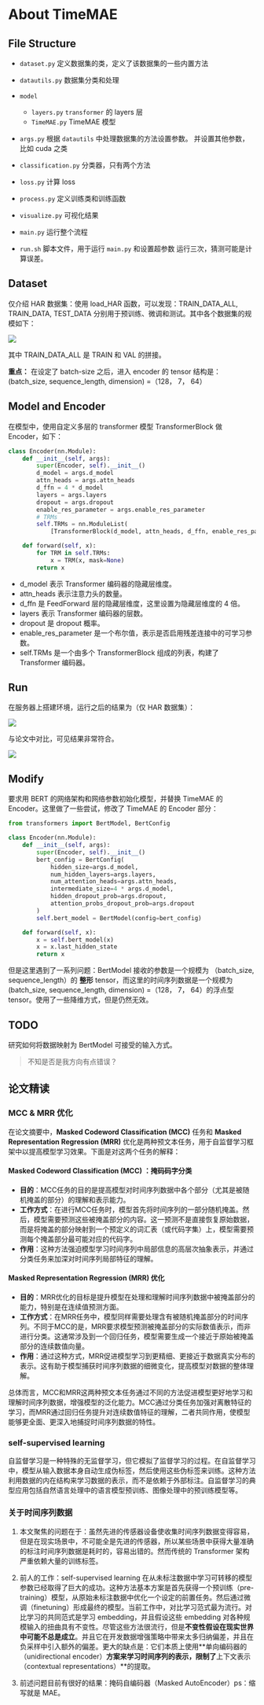 # About TimeMAE

## File Structure

- `dataset.py`
  定义数据集的类，定义了该数据集的一些内置方法

- `datautils.py`
  数据集分类和处理

- `model`
  - `layers.py`
    `transformer` 的 layers 层
  - `TimeMAE.py`
    TimeMAE 模型

- `args.py`
  根据 `datautils` 中处理数据集的方法设置参数。
  并设置其他参数，比如 cuda 之类

- `classification.py`
  分类器，只有两个方法

- `loss.py`
  计算 loss

- `process.py`
  定义训练类和训练函数

- `visualize.py`
  可视化结果

- `main.py`
  运行整个流程

- `run.sh`
  脚本文件，用于运行 `main.py` 和设置超参数
  运行三次，猜测可能是计算误差。

## Dataset
仅介绍 HAR 数据集：使用 load_HAR 函数，可以发现：TRAIN_DATA_ALL, TRAIN_DATA, TEST_DATA 分别用于预训练、微调和测试。其中各个数据集的规模如下：

![](assets/1.png)

其中 TRAIN_DATA_ALL 是 TRAIN 和 VAL 的拼接。

**重点：**
在设定了 batch-size 之后，进入 encoder 的 tensor 结构是：(batch_size, sequence_length, dimension) =（128， 7， 64）


## Model and Encoder

在模型中，使用自定义多层的 transformer 模型 TransformerBlock 做 Encoder，如下：
```python
class Encoder(nn.Module):
    def __init__(self, args):
        super(Encoder, self).__init__()
        d_model = args.d_model
        attn_heads = args.attn_heads
        d_ffn = 4 * d_model
        layers = args.layers
        dropout = args.dropout
        enable_res_parameter = args.enable_res_parameter
        # TRMs
        self.TRMs = nn.ModuleList(
            [TransformerBlock(d_model, attn_heads, d_ffn, enable_res_parameter, dropout) for i in range(layers)])

    def forward(self, x):
        for TRM in self.TRMs:
            x = TRM(x, mask=None)
        return x
```

- d_model 表示 Transformer 编码器的隐藏层维度。
- attn_heads 表示注意力头的数量。
- d_ffn 是 FeedForward 层的隐藏层维度，这里设置为隐藏层维度的 4 倍。
- layers 表示 Transformer 编码器的层数。
- dropout 是 dropout 概率。
- enable_res_parameter 是一个布尔值，表示是否启用残差连接中的可学习参数。
- self.TRMs 是一个由多个 TransformerBlock 组成的列表，构建了 Transformer 编码器。

## Run
在服务器上搭建环境，运行之后的结果为（仅 HAR 数据集）：

![](assets/2.png)

与论文中对比，可见结果非常符合。

![](assets/3.png)

## Modify

要求用 BERT 的网络架构和网络参数初始化模型，并替换 TimeMAE 的Encoder。这里做了一些尝试，修改了 TimeMAE 的 Encoder 部分：

```python
from transformers import BertModel, BertConfig

class Encoder(nn.Module):
    def __init__(self, args):
        super(Encoder, self).__init__()
        bert_config = BertConfig(
            hidden_size=args.d_model,
            num_hidden_layers=args.layers,
            num_attention_heads=args.attn_heads,
            intermediate_size=4 * args.d_model,
            hidden_dropout_prob=args.dropout,
            attention_probs_dropout_prob=args.dropout
        )
        self.bert_model = BertModel(config=bert_config)

    def forward(self, x):
        x = self.bert_model(x)
        x = x.last_hidden_state
        return x
```

但是这里遇到了一系列问题：BertModel 接收的参数是一个规模为 （batch_size, sequence_length）的 **整形** tensor，而这里的时间序列数据是一个规模为 (batch_size, sequence_length, dimension) =（128， 7， 64）的浮点型 tensor。使用了一些降维方式，但是仍然无效。

## TODO

研究如何将数据映射为 BertModel 可接受的输入方式。

> 不知是否是我方向有点错误？


## 论文精读

### MCC & MRR 优化
在论文摘要中，**Masked Codeword Classification (MCC)** 任务和 **Masked Representation Regression (MRR)** 优化是两种预文本任务，用于自监督学习框架中以提高模型学习效果。下面是对这两个任务的解释：

#### Masked Codeword Classification (MCC) ：掩码码字分类

- **目的**：MCC任务的目的是提高模型对时间序列数据中各个部分（尤其是被随机掩盖的部分）的理解和表示能力。
- **工作方式**：在进行MCC任务时，模型首先将时间序列的一部分随机掩盖。然后，模型需要预测这些被掩盖部分的内容。这一预测不是直接恢复原始数据，而是将掩盖的部分映射到一个预定义的词汇表（或代码字集）上，模型需要预测每个掩盖部分最可能对应的代码字。
- **作用**：这种方法强迫模型学习时间序列中局部信息的高层次抽象表示，并通过分类任务来加深对时间序列局部特征的理解。

#### Masked Representation Regression (MRR) 优化

- **目的**：MRR优化的目标是提升模型在处理和理解时间序列数据中被掩盖部分的能力，特别是在连续值预测方面。
- **工作方式**：在MRR任务中，模型同样需要处理含有被随机掩盖部分的时间序列。不同于MCC的是，MRR要求模型预测被掩盖部分的实际数值表示，而非进行分类。这通常涉及到一个回归任务，模型需要生成一个接近于原始被掩盖部分的连续数值向量。
- **作用**：通过这种方式，MRR促进模型学习到更精细、更接近于数据真实分布的表示。这有助于模型捕获时间序列数据的细微变化，提高模型对数据的整体理解。

总体而言，MCC和MRR这两种预文本任务通过不同的方法促进模型更好地学习和理解时间序列数据，增强模型的泛化能力。MCC通过分类任务加强对离散特征的学习，而MRR通过回归任务提升对连续数值特征的理解，二者共同作用，使模型能够更全面、更深入地捕捉时间序列数据的特性。

### self-supervised learning

自监督学习是一种特殊的无监督学习，但它模拟了监督学习的过程。在自监督学习中，模型从输入数据本身自动生成伪标签，然后使用这些伪标签来训练。这种方法利用数据的内在结构来学习数据的表示，而不是依赖于外部标注。自监督学习的典型应用包括自然语言处理中的语言模型预训练、图像处理中的预训练模型等。

### 关于时间序列数据

1. 本文聚焦的问题在于：虽然先进的传感器设备使收集时间序列数据变得容易，但是在现实场景中，不可能全是先进的传感器，所以某些场景中获得大量准确的标注时间序列数据是耗时的，容易出错的。然而传统的 Transformer 架构严重依赖大量的训练标签。

2. 前人的工作：self-supervised learning 在从未标注数据中学习可转移的模型参数已经取得了巨大的成功。这种方法基本方案是首先获得一个预训练（pre-training）模型，从原始未标注数据中优化一个设定的前置任务。然后通过微调（finetuning）形成最终的模型。当前工作中，对比学习范式最为流行。对比学习的共同范式是学习 embedding，并且假设这些 embedding 对各种规模输入的扭曲具有不变性。尽管这些方法很流行，但是**不变性假设在现实世界中可能不总是成立**。并且它在开发数据增强策略中带来太多归纳偏差，并且在负采样中引入额外的偏差。更大的缺点是：它们本质上使用**单向编码器的（unidirectional encoder）**方案来学习时间序列的表示，限制了**上下文表示（contextual representations）**的提取。
3. 前述问题目前有很好的结果：掩码自编码器（Masked AutoEncoder）ps：缩写就是 MAE。

